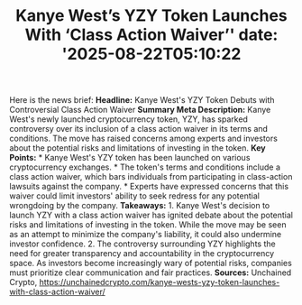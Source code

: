 ﻿---
title: "Kanye West’s YZY Token Launches With ‘Class Action Waiver’'
date: '2025-08-22T05:10:22"
category: "Markets"
summary: ""
slug: "kanye wests yzy token launches with class action waiver"
source_urls:
  - "https://unchainedcrypto.com/kanye-wests-yzy-token-launches-with-class-action-waiver/"
seo:
  title: "Kanye West’s YZY Token Launches With ‘Class Action Waiver’ | Hash n Hedge'
  description: '"
  keywords: ["news", "markets", "brief"]
---
Here is the news brief:  **Headline:** Kanye West's YZY Token Debuts with Controversial Class Action Waiver  **Summary Meta Description:** Kanye West's newly launched cryptocurrency token, YZY, has sparked controversy over its inclusion of a class action waiver in its terms and conditions. The move has raised concerns among experts and investors about the potential risks and limitations of investing in the token.  **Key Points:**  * Kanye West's YZY token has been launched on various cryptocurrency exchanges. * The token's terms and conditions include a class action waiver, which bars individuals from participating in class-action lawsuits against the company. * Experts have expressed concerns that this waiver could limit investors' ability to seek redress for any potential wrongdoing by the company.  **Takeaways:**  1. Kanye West's decision to launch YZY with a class action waiver has ignited debate about the potential risks and limitations of investing in the token. While the move may be seen as an attempt to minimize the company's liability, it could also undermine investor confidence. 2. The controversy surrounding YZY highlights the need for greater transparency and accountability in the cryptocurrency space. As investors become increasingly wary of potential risks, companies must prioritize clear communication and fair practices.  **Sources:** Unchained Crypto, https://unchainedcrypto.com/kanye-wests-yzy-token-launches-with-class-action-waiver/ 
